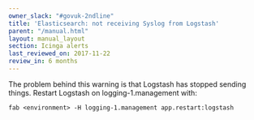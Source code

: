 ```yaml
---
owner_slack: "#govuk-2ndline"
title: 'Elasticsearch: not receiving Syslog from Logstash'
parent: "/manual.html"
layout: manual_layout
section: Icinga alerts
last_reviewed_on: 2017-11-22
review_in: 6 months
---
```


The problem behind this warning is that Logstash has stopped sending
things. Restart Logstash on logging-1.management with:

```
fab <environment> -H logging-1.management app.restart:logstash
```
